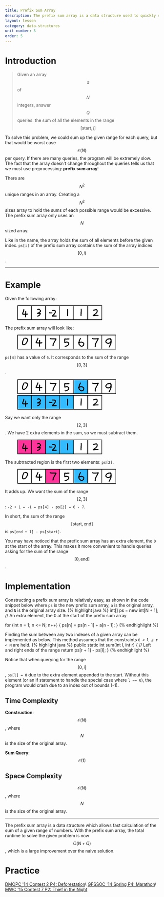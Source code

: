```yaml
---
title: Prefix Sum Array
description: The prefix sum array is a data structure used to quickly solve range-sum queries.
layout: lesson
category: data-structures
unit-number: 3
order: 5
---
```


# Introduction
> Given an array $$a$$ of $$N$$ integers, answer $$Q$$ queries: the sum of all the elements in the range $$[\text{start}, j]$$

To solve this problem, we could sum up the given range for each query, but that would be worst case $$\mathcal{O}(N)$$ per query. If there are many queries, the program will be extremely slow. The fact that the array doesn't change throughout the queries tells us that we must use preprocessing: **prefix sum array**!

There are $$N^2$$ unique ranges in an array. Creating a $$N^2$$ sizes array to hold the sums of each possible range would be excessive. The prefix sum array only uses an $$N$$ sized array.

Like in the name, the array holds the sum of all elements before the given index. ``ps[i]`` of the prefix sum array contains the sum of the array indices $$[0, i)$$.

---

# Example
Given the following array:
<figure>
	<img src="/assets/cpt/diagrams/prefix-sum-array1.png">
</figure>

The prefix sum array will look like:
<figure>
	<img src="/assets/cpt/diagrams/prefix-sum-array2.png">
</figure>

``ps[4]`` has a value of ``6``. It corresponds to the sum of the range $$[0, 3]$$.
<figure>
	<img src="/assets/cpt/diagrams/prefix-sum-array3.png">
	<br>
	<img src="/assets/cpt/diagrams/prefix-sum-array4.png">
</figure>

Say we want only the range $$[2, 3]$$. We have 2 extra elements in the sum, so we must subtract them.
<figure>
	<img src="/assets/cpt/diagrams/prefix-sum-array5.png">
</figure>

The subtracted region is the first two elements: ``ps[2]``.
<figure>
	<img src="/assets/cpt/diagrams/prefix-sum-array6.png">
</figure>

It adds up. We want the sum of the range $$[2, 3]$$: ``-2 + 1 = -1 = ps[4] - ps[2] = 6 - 7``.

In short, the sum of the range $$[\text{start}, \text{end}]$$ is ``ps[end + 1] - ps[start]``.

You may have noticed that the prefix sum array has an extra element, the ``0`` at the start of the array. This makes it more convenient to handle queries asking for the sum of the range $$[0, \text{end}]$$.

# Implementation
Constructing a prefix sum array is relatively easy, as shown in the code snippet below where ``ps`` is the new prefix sum array, ``a`` is the original array, and ``N`` is the original array size.
{% highlight java %}
int[] ps = new int[N + 1]; // An extra element, the 0 at the start of the prefix sum array

for (int n = 1; n <= N; n++) {
	ps[n] = ps[n - 1] + a[n - 1];
}
{% endhighlight %}

Finding the sum between any two indexes of a given array can be implemented as below. This method assumes that the constraints ``0 < l ≤ r < N`` are held.
{% highlight java %}
public static int sum(int l, int r) { // Left and right ends of the range
	return ps[r + 1] - ps[l];
}
{% endhighlight %}

Notice that when querying for the range $$[0, i]$$, ``ps[l] = 0`` due to the extra element appended to the start. Without this element (or an if statement to handle the special case where ``l == 0``), the program would crash due to an index out of bounds (-1).

## Time Complexity
**Construction**: $$\mathcal{O}(N)$$, where $$N$$ is the size of the original array.

**Sum Query**: $$\mathcal{O}(1)$$

## Space Complexity
$$\mathcal{O}(N)$$, where $$N$$ is the size of the original array.

---

The prefix sum array is a data structure which allows fast calculation of the sum of a given range of numbers. With the prefix sum array, the total runtime to solve the given problem is now $$O(N + Q)$$, which is a large improvement over the naive solution.

# Practice
[DMOPC '14 Contest 2 P4: Deforestation](https://dmoj.ca/problem/dmopc14c2p4)\\
[GFSSOC '14 Spring P4: Marathon](https://dmoj.ca/problem/gfssoc2j4)\\
[MWC '15 Contest 7 P2: Thief in the Night](https://dmoj.ca/problem/mwc15c7p2)
